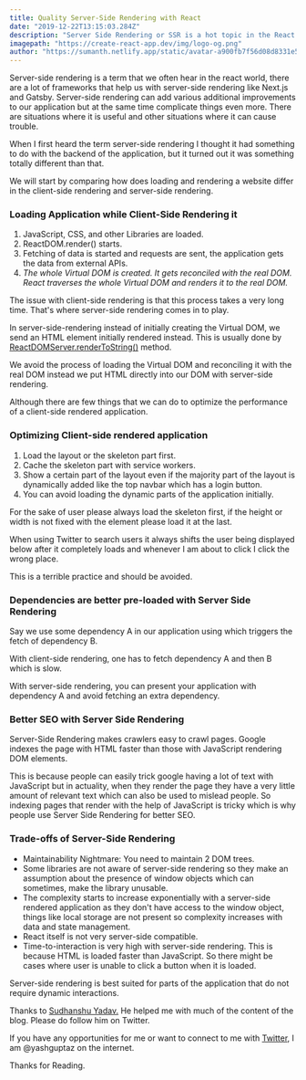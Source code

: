 ```yaml
---
title: Quality Server-Side Rendering with React 
date: "2019-12-22T13:15:03.284Z"
description: "Server Side Rendering or SSR is a hot topic in the React community, how does SSR actually works."
imagepath: "https://create-react-app.dev/img/logo-og.png"
author: "https://sumanth.netlify.app/static/avatar-a900fb7f56d08d8331e5b8b67b1a09f7.png"
---
```


Server-side rendering is a term that we often hear in the react world, there are a lot of frameworks that help us with server-side rendering like Next.js and Gatsby. Server-side rendering can add various additional improvements to our application but at the same time complicate things even more. There are situations where it is useful and other situations where it can cause trouble.

When I first heard the term server-side rendering I thought it had something to do with the backend of the application, but it turned out it was something totally different than that.

We will start by comparing how does loading and rendering a website differ in the client-side rendering and server-side rendering.

### Loading Application while Client-Side Rendering it
1. JavaScript, CSS, and other Libraries are loaded.
2. ReactDOM.render() starts.
3. Fetching of data is started and requests are sent, the application gets the data from external APIs.
4. *The whole Virtual DOM is created. It gets reconciled with the real DOM. React traverses the whole Virtual DOM and renders it to the real DOM.*

The issue with client-side rendering is that this process takes a very long time. That's where server-side rendering comes in to play.

In server-side-rendering instead of initially creating the Virtual DOM, we send an HTML element initially rendered instead. This is  usually done by [ReactDOMServer.renderToString()](https://reactjs.org/docs/react-dom-server.html#rendertostring) method.

We avoid the process of loading the Virtual DOM and reconciling it with the real DOM instead we put HTML directly into our DOM with server-side rendering.

Although there are few things that we can do to optimize the performance of a client-side rendered application.

### Optimizing Client-side rendered application
1. Load the layout or the skeleton part first.
2. Cache the skeleton part with service workers.
3. Show a certain part of the layout even if the majority part of the layout is dynamically added like the top navbar which has a login button.
4. You can avoid loading the dynamic parts of the application initially.

For the sake of user please always load the skeleton first, if the height or width is not fixed with the element please load it at the last.

When using Twitter to search users it always shifts the user being displayed below after it completely loads and whenever I am about to click I click the wrong place.

This is a terrible practice and should be avoided.

### Dependencies are better pre-loaded with Server Side Rendering
Say we use some dependency A in our application using which triggers the fetch of dependency B.

With client-side rendering, one has to fetch dependency A and then B which is slow.

With server-side rendering, you can present your application with dependency A and avoid fetching an extra dependency.

### Better SEO with Server Side Rendering
Server-Side Rendering makes crawlers easy to crawl pages. Google indexes the page with HTML faster than those with JavaScript rendering DOM elements. 

This is because people can easily trick google having a lot of text with JavaScript but in actuality, when they render the page they have a very little amount of relevant text which can also be used to mislead people. So indexing pages that render with the help of JavaScript is tricky which is why people use Server Side Rendering for better SEO.

### Trade-offs of Server-Side Rendering
- Maintainability Nightmare: You need to maintain 2 DOM trees.
- Some libraries are not aware of server-side rendering so they make an assumption about the presence of window objects which can sometimes, make the library unusable.
- The complexity starts to increase exponentially with a server-side rendered application as they don't have access to the window object, things like local storage are not present so complexity increases with data and state management.
- React itself is not very server-side compatible.
- Time-to-interaction is very high with server-side rendering. This is because HTML is loaded faster than JavaScript. So there might be cases where user is unable to click a button when it is loaded.

Server-side rendering is best suited for parts of the application that do not require dynamic interactions.

Thanks to [Sudhanshu Yadav.](https://twitter.com/_syadav) He helped me with much of the content of the blog. Please do follow him on Twitter.

If you have any opportunities for me or want to connect to me with [Twitter,](https://twitter.com/yashguptaz) I am @yashguptaz on the internet.

Thanks for Reading.